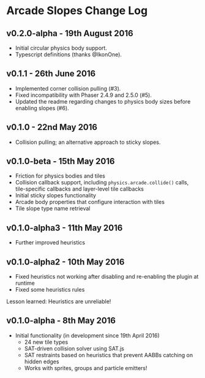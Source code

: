 # Arcade Slopes Change Log

## v0.2.0-alpha - 19th August 2016
- Initial circular physics body support.
- Typescript definitions (thanks @IkonOne).

## v0.1.1 - 26th June 2016
- Implemented corner collision pulling (#3).
- Fixed incompatibility with Phaser 2.4.9 and 2.5.0 (#5).
- Updated the readme regarding changes to physics body sizes before enabling
  slopes (#6).

## v0.1.0 - 22nd May 2016
- Collision pulling; an alternative approach to sticky slopes.

## v0.1.0-beta - 15th May 2016
- Friction for physics bodies and tiles
- Collision callback support, including `physics.arcade.collide()` calls,
  tile-specific callbacks and layer-level tile callbacks
- Initial sticky slopes functionality
- Arcade body properties that configure interaction with tiles
- Tile slope type name retrieval

## v0.1.0-alpha3 - 11th May 2016
- Further improved heuristics

## v0.1.0-alpha2 - 10th May 2016
- Fixed heuristics not working after disabling and re-enabling the plugin at
  runtime
- Fixed some heuristics rules

Lesson learned: Heuristics are unreliable!

## v0.1.0-alpha - 8th May 2016
- Initial functionality (in development since 19th April 2016)
  - 24 new tile types
  - SAT-driven collision solver using SAT.js
  - SAT restraints based on heuristics that prevent AABBs catching on hidden
    edges
  - Works with sprites, groups and particle emitters!
